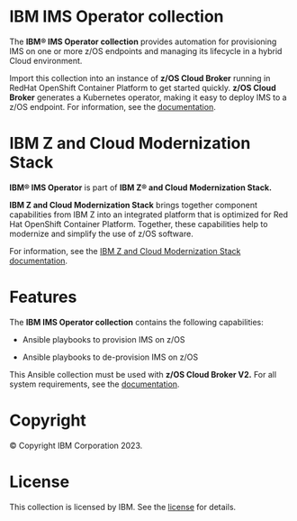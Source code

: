 **IBM IMS Operator collection**
========================

The **IBM® IMS Operator collection** provides automation for provisioning IMS on one or more z/OS endpoints and managing its lifecycle in a hybrid Cloud environment.


Import this collection into an instance of **z/OS Cloud Broker** running in RedHat OpenShift Container Platform to get started quickly. **z/OS Cloud Broker** generates a Kubernetes operator, making it easy to deploy IMS to a z/OS endpoint. For information, see the [documentation](https://www.ibm.com/docs/SSV97FN_latest/zstack/operators_ims.html).


**IBM Z and Cloud Modernization Stack**
===========================================
**IBM® IMS Operator** is part of **IBM Z® and Cloud Modernization Stack.** 
  
**IBM Z and Cloud Modernization Stack** brings together component capabilities from IBM Z into an integrated platform that is optimized for Red Hat OpenShift Container Platform. Together, these capabilities help to modernize and simplify the use of z/OS software. 


For information, see the [IBM Z and Cloud Modernization Stack documentation](https://www.ibm.com/docs/SSV97FN_latest/). 

**Features**
========
The **IBM IMS Operator collection** contains the following capabilities: 

* Ansible playbooks to provision IMS on z/OS 

* Ansible playbooks to de-provision IMS on z/OS 

This Ansible collection must be used with **z/OS Cloud Broker V2.** For all system requirements, see the [documentation](https://www.ibm.com/docs/SSV97FN_latest/zstack/system-requirements.html).


**Copyright**
=========
© Copyright IBM Corporation 2023.

**License**
=======
This collection is licensed by IBM. See the [license](https://www14.software.ibm.com/cgi-bin/weblap/lap.pl?li_formnum=L-CAQZ-GR4N57) for details.